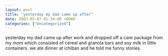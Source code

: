 ```yaml
---
layout: post
title: "yesterday my dad came up after"
date: 2003-05-07 01:34:00 +0000
categories: ["Uncategorized"]
---
```


yesterday my dad came up after work and dropped off a care package from my mom which consisted of cereal and granola bars and soy milk in little containers. we ate dinner at ichiban and he told me funny stories.